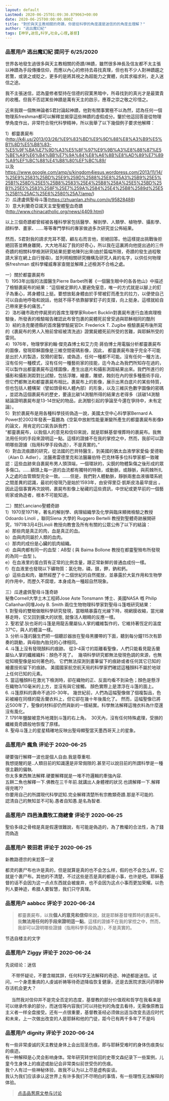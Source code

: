 ```yaml
---
layout: default
Lastmod: 2020-06-25T01:09:30.879063+00:00
date: 2020-06-25T00:00:00.000Z
title: "對於與天主教相關的奇蹟，你是從科學的角度還是迷信的的角度去理解？"
author: "逃出魔幻紀"
tags: [神学,迷信,科学,社会,心理,基督]
---
```



### 品葱用户 **逃出魔幻紀** 提问于 6/25/2020
    
世界各地發生過很多與天主教相關的奇蹟/神蹟，雖然很多神長及信友都不太主張以神蹟為手段傳播信仰，而應以內心的修持去尋找真理，但也有不少人對神蹟趨之若鶩，或褒之或貶之，更多的是將其視之為超能力之實體，向其求福求利，走入迷信之途。  
  
我不主張迷信，認為靈修者堅持在信德的寂寞黑暗中，所尋找到的真光才是最寶貴的收穫。但我不否認某些神蹟是萬有天主的啟示，應尊之崇之敬之珍惜之。  
  
近來我跟一個無神論者S君討論起神蹟，他對有關事實極不以為然，認為任何一個物理系freshman都可以解釋並揭穿這些神蹟的虛假成分。鑒於他這回答是從物理學角度作出，非常符合現代科學精神，所以我舉了以下幾個例子要求他解釋：  
  
1）都靈裹屍布(http://k4j.us/2013/03/26/%E9%83%BD%E9%9D%88%E8%A3%B9%E5%B1%8D%E5%B8%83-%E5%9F%BA%E7%9D%A3%E5%8F%97%E9%9B%A3%E8%88%87%E5%BE%A9%E6%B4%BB%E7%9A%84%E8%A6%8B%E8%AD%89%E7%89%A9%EF%BC%88%E4%B8%80%EF%BC%89/  
以及  
https://www.google.com/amp/s/kingdom4jesus.wordpress.com/2013/11/14/%25E9%2583%25BD%25E9%259D%2588%25E8%25A3%25B9%25E5%25B1%258D%25E5%25B8%2583%25E4%25B8%258A%25E5%25BD%25B1%25E5%2583%258F%25E7%259A%2584%25E4%25B8%2589d%25E5%25B1%25AC%25E6%2580%25A7/amp/)  
2）瓜達盧佩聖母斗篷(https://zhuanlan.zhihu.com/p/95828488)  
3）意大利蘭奇亞諾天主堂聖體聖血奇蹟(http://www.chinacatholic.org/news/4409.html)  
  
以上三個奇蹟都曾經被各種科學家包括醫學、解剖學、人類學、植物學、攝影學、顔料學、畫家、……等等專門學科的專家做過多次研究並公佈結果。  
  
然而，S君對我的請求充耳不聞，顧左右而言他，拒絕回答。他這樣提出挑戰後拒絕回答並轉身離開，大大地吊起了我的好奇心，所以我在這裏將向他提出過的三件奇蹟的相關科學檢測研究結果扼要地陳列出來(由於篇幅所限，奇蹟的發生過程敬請大家在網上自行搜尋)，並列明相關研究機構及研究人員的名字，以供任何物理係freshman 或科學權威專家查閱並解釋上述檢測不合格之處。  
  
一）關於都靈裹屍布  
1）1953年出版的法國醫生Pierre Barbet所著《一個醫生眼中的各各他山》中描述了檢驗裹屍布的結果：“這個被定罪的人要避免窒息，唯一的方式就是以腳上的釘子為重心，將身體往上挺。要想放鬆身體由於手臂被釘而產生的拉力，以便使自己可以自由地呼吸和說話，他就不得不依靠腳掌釘子的支撐，向上挺身。這樣就給自己帶來更多的痛苦。”  
2）洛杉磯市政府停屍房的首席生理學家Robert Bucklin對裹屍布進行血液病理檢驗後，所發表的檢驗報告確認此布曾包裹的屍體死前曾受過與耶穌相同的酷刑  
3）紐約洛克蘭德縣的首席醫學驗屍官Dr. Frederick T. Zugibe 檢驗裹屍布後所寫的《裹屍布的男人入殮前曾經被清洗過》證實屍體死前所受的苦難，與耶穌所受的雷同。  
4）1976年，物理學家約翰·傑克森博士和艾力克·蔣伯博士用電腦分析都靈裹屍布的圖像，發現耶穌圖像是三維空間密碼影像，因此， 都靈裹屍布幾乎完全不可能是出於人的製造，狡猾的密製，或偽造，任何一種都不可能。沒有任何一種方法，沒有任何一種模式，沒有任何一種藝術家的技能，迄今為止為我們所知存在過的，可以製作出都靈裹屍布這樣圖像，產生出底片和攝影測距結果出來。我們所進行的攝影和攝影測距對比試驗，包括浮雕，繪畫，雕塑，蝕刻在內的很多種藝術手段，但它們都無法和都靈裹屍布相比。裹屍布上的影像，展示出黑白底片的某些特質，但也包括人體構架（譬如頭骨和人體內部）的形象，以及三維灰色數字圖像的密碼 ，並認為這個裹屍布的歷史，要遠比碳14測驗所得的結果古老得多（該碳14測驗結論證明裹屍布是13-14世紀的物品，此測驗引起的爭論至今還在爭持中，未有定論）。  
5）對於裹屍布是用各種科學技術偽造一說，美國太空中心科學家Bernard A. Power於2002年發表一篇題為《空氣中放射性能量漸變所產生的都靈裹屍布影像》的論文，用肯定的口氣告訴我們：  
“都靈裹屍布，以我個人的意見和信仰來說，就是耶穌基督埋葬時的裹屍布。我無法用任何的手段來證明這一點。這樣的證據不在我的掌控之中，然而，我卻可以證明哪些證據（指用科學手段偽造），不是真實的。”  
6）對血流痕蹟的研究，從法國的巴貝特醫生，到美國的猶太血液學家愛倫·愛德勒（Alan D. Adler），法醫弗雷德里克和法醫羅伯特·巴克林等多位科學家都一致確認：這些血跡來自裹屍布男人頭頂端，一個環狀的，尖銳的物體紮傷之後形成的眾多傷口。……額頭上每一道的血流都有獨特的特徵，或動脈，或靜脈，與荊棘所扎入之處的血管類型完全一致。……但是，我們對人體動脈，靜脈兩套血液循環系統之間差異的認識，最初的發現乃是始於1593年，由安得里亞·凱斯皮洛最早提出 。因此這個事實再次說明，裹屍布影像上秘藏的這些資訊，中世紀或更早前的一個藝術家或偽造者，根本不可能知道。  
  
二）關於Lanciano聖體奇跡  
1）1970至1971年，著名的解剖學、病理組織學及化學與臨床顯微檢驗之教授Odoardo Linoli ，聯同Siena 大學的 Ruggero Bertelli 教授對聖體奇跡展開研究，1971年3月4日Linoli 教授向教會及所有有關的公眾公佈了以下的結論：  
a）那些肉是真正的肉，血是真正的血。  
b）血與肉同屬於人類的血肉。  
c）那肉的成份是心臟的肌肉組織。  
d）血與肉都有同一的血型：AB型 ( 與 Baima Bollone 教授在都靈聖殮布所發現的為同一血型 )。  
e）在血液里的蛋白質有正常的比例含量，跟正常新鮮的普通血成份一樣。  
f）在血液里也發現以下礦物質：氯化物，磷，鎂，鉀，鈉和鈣。  
g）這些血和肉，雖然經歷了十二個世紀的自然擺放，並暴露於大氣作用和生物學的作用中，而歷久不腐壞，本身成為一種超自然現象。  
  
三）瓜達盧佩聖母斗篷奇跡  
秘魯Cornell大學土木工程師Jose Aste Tonsmann 博士、美國NASA 嘅 Philip Callanhan同埋Jody B. Smith 兩位生物物理科學家對聖母斗篷嘅研究結果：  
1\. 對聖母的雙眼做眼科學研究發現，當眼睛暴露在光線下時，視網膜收縮，當光線移走時，它又回到擴大的狀態, 就像活人眼睛的反應一樣。  
2\. 聖若望.狄也哥的斗篷是用龍舌蘭屬仙人掌的纖維製作的，它維持著恆定的溫度37℃，與人的體溫一樣。  
3\. 分析斗篷的醫生們把一個聽診器放在聖母黑腰帶的下面，聽到每分鐘115次有節奏的跳動，與母胎內胎兒的心律相同。  
4\. 斗篷上沒有發現顏料的痕跡。 從3-4英寸的距離看聖像，人們只能看見龍舌蘭屬仙人掌的纖維織料：顏色不見了。  幾項科學研究都無法發現色調的來源，也無從知曉聖像是如何著色的。 它們無法探測到畫筆留下的痕跡或者任何其它已知的繪畫技術留下的痕跡。 美國國家航空航天局的科學家們確認這種顏料不屬於地球上任何已知的元素。  
5\. 當這種顏料在激光下檢測時，卻在織物的正、反面均看不到染色；顏色是懸浮在織物3/10毫米的上方，並沒有與它接觸。 顏色實際上是漂浮在斗篷的面上。  
6\. 斗篷原料的壽命不過20-30年。 幾世紀前，人們為這幅聖像做了個複製品，色彩被繪在同樣的龍舌蘭衣料上，但它卻在幾十年後風化了。 然而，這幅聖像已將近500年了，聖像的材料卻仍然與新的一樣結實。科學無法解釋這塊衣料為什麼還沒有風化。  
7\. 1791年鹽酸被意外地濺到斗篷的右上角。  30天內，沒有任何特殊處理，受損的纖維竟奇蹟般地恢復了原樣。  
8\. 聖母斗篷上的星星精確地反映出聖母顯聖當天墨西哥天上的星象。
    
                

### 品葱用户 **瘋魚** 评论于 2020-06-25
        
硬要強行解釋一波也是個人自由.我是尊重啦.  
我想提醒的是..人類目前的知識還是非常侷限的.甚至可以說目前的所謂科學是一種很主觀的偏執.  
你太多東西無法解釋.硬要解釋就是一堆不符邏輯的牽強內容.  
五餅二魚也解釋一下.佛教在三千年前.就講出人身體裡的狀況.也請解釋一下.解釋得完嗎??  
你要用自己的所謂現代科學認知.完全解釋清楚所有宗教類奇蹟.那是不可能的.  
認清自己的無知並不可恥.愚者自知愚.是名為智者.
        
                

### 品葱用户 **四邑漁農牧工商總會** 评论于 2020-06-25
        
聖伯多祿之骨棺是真是假還很難說，有可能是偽造的，為了教權的合法性，為了錢而偽造
        
                

### 品葱用户 **筱田君** 评论于 2020-06-25
        
新教路德宗的来尬答一波  
  
都灵的裹尸布也许是真的，但是就算是真的也不会怎么样，假的也不会怎么样，它就是个裹尸布。其他的不清楚，不过这些是否是真的都是小事，也许是吧。耶稣基督的话不会因为这一点点东西就会被废弃，也不会因为这点小事而更加荣耀。以色列人要神迹，希腊人要智慧，我们只守真理。
        
                

### 品葱用户 **aabbcc** 评论于 2020-06-24
        
> 都靈裹屍布，以我**個人的意見和信仰**來說，就是耶穌基督埋葬時的裹屍布。我**無法用任何的手段來證明這一點**。這樣的證據不在我的掌控之中，然而，我卻可以證明哪些證據（指用科學手段偽造），不是真實的。

  
节选自楼主的文字
        
                

### 品葱用户 **Ziggy** 评论于 2020-06-24
        
先说结论：迷信  
  
     不带怀疑论，不要含糊其辞，任何科学无法解释的奇迹、神迹都是迷信。试问，一个身患重病的人虔诚祈祷等待奇迹降临恢复健康，还是去医院求医问药哪种存活机会更大？  
       
     当然我对信仰并不是完全否定的态度，基督教的部分价值观和哲学在我看来是可以继承传承的部分，而迷信等内容我们可以持批判的角度去看待，无需像原教旨主义者一样全盘接受。还有一点很重要，基督教圣经必须做出适当改变去适应时代和未来，上一次做出改变的人是耶稣和他的门徒，距今已有两千多年了不是吗
        
                

### 品葱用户 **dignity** 评论于 2020-06-24
        
有一些非常虔诚的天主教徒身体上会出现圣伤痕，即与耶稣受难时的身体伤痕类似的痕迹。  
有一种解释是心灵会影响身体。常年研究转世轮回的史蒂文森纪录下一些案例，儿童今生身体上的痕迹或胎记会非常类似前世受伤的伤痕。  
我个人有过一些神秘体验，故我不认为以上尽是虚构妄谈。  
我认为我们应该承认这世界上有许多我们不尽明白的事情，有一些理性无法解释的体验。
        
                





> [点击品葱原文参与讨论](https://pincong.rocks/question/27667)

